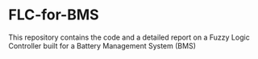 # FLC-for-BMS
This repository contains the code and a detailed report on a Fuzzy Logic Controller built for a Battery Management System (BMS)
